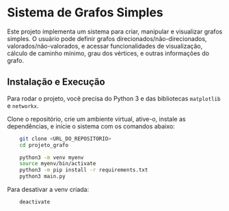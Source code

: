 # Sistema de Grafos Simples

Este projeto implementa um sistema para criar, manipular e visualizar grafos simples. O usuário pode definir grafos direcionados/não-direcionados, valorados/não-valorados, e acessar funcionalidades de visualização, cálculo de caminho mínimo, grau dos vértices, e outras informações do grafo.

## Instalação e Execução

Para rodar o projeto, você precisa do Python 3 e das bibliotecas `matplotlib` e `networkx`.

Clone o repositório, crie um ambiente virtual, ative-o, instale as dependências, e inicie o sistema com os comandos abaixo:

```bash
    git clone <URL_DO_REPOSITORIO>
    cd projeto_grafo

    python3 -m venv myenv
    source myenv/bin/activate
    python3 -m pip install -r requirements.txt
    python3 main.py
```

Para desativar a venv criada:

```bash
    deactivate
```
